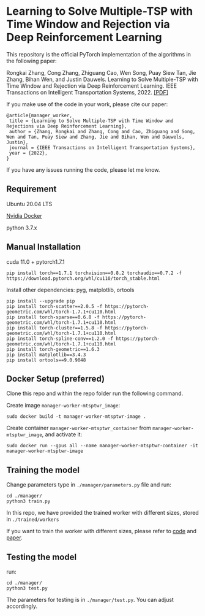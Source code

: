 # Learning to Solve Multiple-TSP with Time Window and Rejection via Deep Reinforcement Learning


This repository is the official PyTorch implementation of the algorithms in the following paper: 

Rongkai Zhang, Cong Zhang, Zhiguang Cao, Wen Song, Puay Siew Tan, Jie Zhang, Bihan Wen, and Justin Dauwels. Learning to Solve Multiple-TSP with Time Window and Rejection via Deep Reinforcement Learning. IEEE Transactions on Intelligent Transportation Systems, 2022. [\[PDF\]](pending)


If you make use of the code in your work, please cite our paper:
```
@article{manager_worker,
 title = {Learning to Solve Multiple-TSP with Time Window and Rejections via Deep Reinforcement Learning},
 author = {Zhang, Rongkai and Zhang, Cong and Cao, Zhiguang and Song, Wen and Tan, Puay Siew and Zhang, Jie and Bihan, Wen and Dauwels, Justin},
 journal = {IEEE Transactions on Intelligent Transportation Systems},
 year = {2022},
}
```

If you have any issues running the code, please let me know.

## Requirement
Ubuntu 20.04 LTS 

[Nvidia Docker](https://docs.nvidia.com/datacenter/cloud-native/container-toolkit/install-guide.html#docker)

python 3.7.x

## Manual Installation


cuda 11.0 + pytorch1.7.1

```commandline
pip install torch==1.7.1 torchvision==0.8.2 torchaudio==0.7.2 -f https://download.pytorch.org/whl/cu110/torch_stable.html
```

Install other dependencies: pyg, matplotlib, ortools
```commandline
pip install --upgrade pip
pip install torch-scatter==2.0.5 -f https://pytorch-geometric.com/whl/torch-1.7.1+cu110.html
pip install torch-sparse==0.6.8 -f https://pytorch-geometric.com/whl/torch-1.7.1+cu110.html
pip install torch-cluster==1.5.8 -f https://pytorch-geometric.com/whl/torch-1.7.1+cu110.html
pip install torch-spline-conv==1.2.0 -f https://pytorch-geometric.com/whl/torch-1.7.1+cu110.html
pip install torch-geometric==1.6.3
pip install matplotlib==3.4.3
pip install ortools==9.0.9048
```
## Docker Setup (preferred)
Clone this repo and within the repo folder run the following command.

Create image `manager-worker-mtsptwr_image`:
```commandline
sudo docker build -t manager-worker-mtsptwr-image .
```

Create container `manager-worker-mtsptwr_container` from `manager-worker-mtsptwr_image`, and activate it:
```commandline
sudo docker run --gpus all --name manager-worker-mtsptwr-container -it manager-worker-mtsptwr-image
```

## Training the model
Change parameters type in ```./manager/parameters.py``` file and run:
```
cd ./manager/
python3 train.py
```

In this repo, we have provided the trained worker with different sizes, stored in ```./trained/workers```

If you want to train the worker with different sizes, please refer to [code](pending) and [paper](https://ieeexplore.ieee.org/abstract/document/9207026/).

## Testing the model
run:
```
cd ./manager/
python3 test.py
```

The parameters for testing is in ```./manager/test.py```. You can adjust accordingly.

